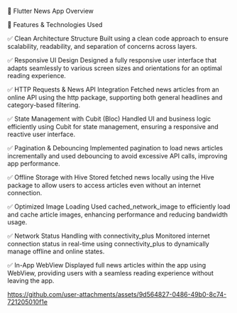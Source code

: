 📱 Flutter News App Overview

🚀 Features & Technologies Used

✅ Clean Architecture Structure
Built using a clean code approach to ensure scalability, readability, and separation of concerns across layers.

✅ Responsive UI Design
Designed a fully responsive user interface that adapts seamlessly to various screen sizes and orientations for an optimal reading experience.

✅ HTTP Requests & News API Integration
Fetched news articles from an online API using the http package, supporting both general headlines and category-based filtering.

✅ State Management with Cubit (Bloc)
Handled UI and business logic efficiently using Cubit for state management, ensuring a responsive and reactive user interface.

✅ Pagination & Debouncing
Implemented pagination to load news articles incrementally and used debouncing to avoid excessive API calls, improving app performance.

✅ Offline Storage with Hive
Stored fetched news locally using the Hive package to allow users to access articles even without an internet connection.

✅ Optimized Image Loading
Used cached_network_image to efficiently load and cache article images, enhancing performance and reducing bandwidth usage.

✅ Network Status Handling with connectivity_plus
Monitored internet connection status in real-time using connectivity_plus to dynamically manage offline and online states.

✅ In-App WebView
Displayed full news articles within the app using WebView, providing users with a seamless reading experience without leaving the app.

https://github.com/user-attachments/assets/9d564827-0486-49b0-8c74-721205010f1e

